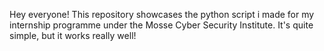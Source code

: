 Hey everyone! This repository showcases the python script i made for my internship programme under the Mosse Cyber Security Institute. It's quite simple, but it works really well!
